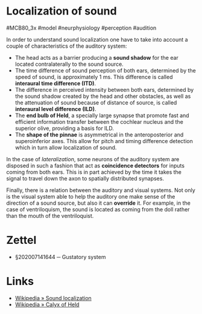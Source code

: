 # Localization of sound
#MCB80_3x #model #neurphysiology #perception #audition

In order to understand sound localization one have to take into account a couple of characteristics of the auditory system:

- The head acts as a barrier producing a **sound shadow** for the ear located contralaterally to the sound source.
- The time difference of sound perception of both ears, determined by the speed of sound, is approximately 1 ms. This difference is called **interaural time difference (ITD)**.
- The difference in perceived intensity between both ears, determined by the sound shadow created by the head and other obstacles, as well as the attenuation of sound because of distance of source, is called **interaural level difference (ILD)**.
- The **end bulb of Held**, a specially large synapse that promote fast and efficient information transfer between the cochlear nucleus and the superior olive, providing a basis for ILD.
- The **shape of the pinnae** is asymmetrical in the anteroposterior and superoinferior axes. This allow for pitch and timing difference detection which in turn allow localization of sound.

In the case of _lateralization_, some neurons of the auditory system are disposed in such a fashion that act as **coincidence detectors** for inputs coming from both ears. This is in part achieved by the time it takes the signal to travel down the axon to spatially distributed synapses.

Finally, there is a relation between the auditory and visual systems. Not only is the visual system able to help the auditory one make sense of the direction of a sound source, but also it can **override** it. For example, in the case of ventriloquism, the sound is located as coming from the doll rather than the mouth of the ventriloquist.

# Zettel

- §202007141644 ─ Gustatory system

# Links

- [Wikipedia » Sound localization](https://en.wikipedia.org/wiki/Sound_localization)
- [Wikipedia » Calyx of Held](https://en.wikipedia.org/wiki/Calyx_of_Held)